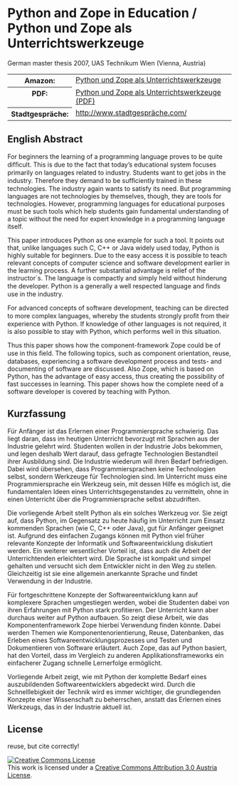 Python and Zope in Education / Python und Zope als Unterrichtswerkzeuge
=======================================================================

German master thesis 2007, UAS Technikum Wien (Vienna, Austria)

<table class="docutils field-list" frame="void" rules="none"><col class="field-name" /><col class="field-body" /><tbody valign="top"><tr class="field"><th class="field-name">Amazon:</th><td class="field-body"><a class="reference external" href="https://www.amazon.de/Python-Zope-Unterrichtswerkzeuge-Dominique-Lederer/dp/3640238834">Python und Zope als Unterrichtswerkzeuge</a></td></tr><tr class="field"><th class="field-name">PDF:</th><td class="field-body"><a class="reference external" href="/static/assets/Python_und_Zope_als_Unterrichtswerkzeuge.pdf">Python und Zope als Unterrichtswerkzeuge (PDF)</a></td></tr><tr class="field"><th class="field-name">Stadtgespräche:</th><td class="field-body"><a class="reference external" href="http://www.stadtgespraeche.com/">http://www.stadtgespräche.com/</a></td></tr></tbody></table>

English Abstract
----------------

For beginners the learning of a programming language proves to be quite difﬁcult. This is due to the
fact that today’s educational system focuses primarily on languages related to industry. Students
want to get jobs in the industry. Therefore they demand to be sufﬁciently trained in these technologies. The industry again wants to satisfy its need. But programming languages are not technologies
by themselves, though, they are tools for technologies. However, programming languages for educational purposes must be such tools which help students gain fundamental understanding of a
topic without the need for expert knowledge in a programming language itself.

This paper introduces Python as one example for such a tool. It points out that, unlike languages
such C, C++ or Java widely used today, Python is highly suitable for beginners. Due to the easy
access it is possible to teach relevant concepts of computer science and software development
earlier in the learning process. A further substantial advantage is relief of the instructor´s. The
language is compactly and simply held without hinderung the developer. Python is a generally a
well respected language and ﬁnds use in the industry.

For advanced concepts of software development, teaching can be directed to more complex languages, whereby the students strongly proﬁt from their experience with Python. If knowledge of
other languages is not required, it is also possible to stay with Python, which performs well in this
situation.

Thus this paper shows how the component-framework Zope could be of use in this ﬁeld. The
following topics, such as component orientation, reuse, databases, experiencing a software development process and tests- and documenting of software are discussed. Also Zope, which is based
on Python, has the advantage of easy access, thus creating the possibility of fast successes in learning. This paper shows how the complete need of a software developer is covered by teaching with
Python.

Kurzfassung
-----------

Für Anfänger ist das Erlernen einer Programmiersprache schwierig. Das liegt daran, dass im heutigen Unterricht bevorzugt mit Sprachen aus der Industrie gelehrt wird. Studenten wollen in der Industrie Jobs bekommen, und legen deshalb Wert darauf, dass gefragte Technologien Bestandteil ihrer Ausbildung sind. Die Industrie wiederum will ihren Bedarf befriedigen. Dabei wird übersehen, dass Programmiersprachen keine Technologien selbst, sondern Werkzeuge für Technologien sind. Im Unterricht muss eine Programmiersprache ein Werkzeug sein, mit dessen Hilfe es möglich ist, die fundamentalen Ideen eines Unterrichtsgegenstandes zu vermitteln, ohne in einen Unterricht über die Programmiersprache selbst abzudriften.

Die vorliegende Arbeit stellt Python als ein solches Werkzeug vor. Sie zeigt auf, dass Python, im Gegensatz zu heute häufig im Unterricht zum Einsatz kommenden Sprachen (wie C, C++ oder Java), gut für Anfänger geeignet ist. Aufgrund des einfachen Zugangs können mit Python viel früher relevante Konzepte der Informatik und Softwareentwicklung diskutiert werden. Ein weiterer wesentlicher Vorteil ist, dass auch die Arbeit der Unterrichtenden erleichtert wird. Die Sprache ist kompakt und simpel gehalten und versucht sich dem Entwickler nicht in den Weg zu stellen. Gleichzeitig ist sie eine allgemein anerkannte Sprache und findet Verwendung in der Industrie.

Für fortgeschrittene Konzepte der Softwareentwicklung kann auf komplexere Sprachen umgestiegen werden, wobei die Studenten dabei von ihren Erfahrungen mit Python stark profitieren. Der Unterricht kann aber durchaus weiter auf Python aufbauen. So zeigt diese Arbeit, wie das Komponentenframework Zope hierbei Verwendung finden könnte. Dabei werden Themen wie Komponentenorientierung, Reuse, Datenbanken, das Erleben eines Softwareentwicklungsprozesses und Testen und Dokumentieren von Software erläutert. Auch Zope, das auf Python basiert, hat den Vorteil, dass im Vergleich zu anderen Applikationsframeworks ein einfacherer Zugang schnelle Lernerfolge ermöglicht.

Vorliegende Arbeit zeigt, wie mit Python der komplette Bedarf eines auszubildenden Softwareentwicklers abgedeckt wird. Durch die Schnelllebigkeit der Technik wird es immer wichtiger, die grundlegenden Konzepte einer Wissenschaft zu beherrschen, anstatt das Erlernen eines Werkzeugs, das in der Industrie aktuell ist.


License
-------

reuse, but cite correctly!

<a rel="license" href="http://creativecommons.org/licenses/by/3.0/at/deed.en"><img alt="Creative Commons License" style="border-width:0" src="http://i.creativecommons.org/l/by/3.0/at/88x31.png" /></a><br />This work is licensed under a <a rel="license" href="http://creativecommons.org/licenses/by/3.0/at/deed.en">Creative Commons Attribution 3.0 Austria License</a>.
